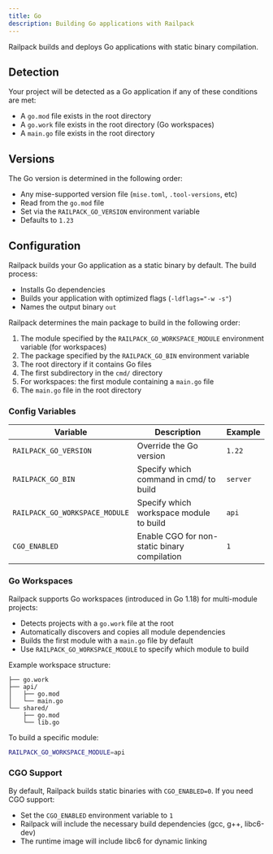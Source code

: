 ```yaml
---
title: Go
description: Building Go applications with Railpack
---
```


Railpack builds and deploys Go applications with static binary compilation.

## Detection

Your project will be detected as a Go application if any of these conditions are
met:

- A `go.mod` file exists in the root directory
- A `go.work` file exists in the root directory (Go workspaces)
- A `main.go` file exists in the root directory

## Versions

The Go version is determined in the following order:

- Any mise-supported version file (`mise.toml`, `.tool-versions`, etc)
- Read from the `go.mod` file
- Set via the `RAILPACK_GO_VERSION` environment variable
- Defaults to `1.23`

## Configuration

Railpack builds your Go application as a static binary by default. The build
process:

- Installs Go dependencies
- Builds your application with optimized flags (`-ldflags="-w -s"`)
- Names the output binary `out`

Railpack determines the main package to build in the following order:

1. The module specified by the `RAILPACK_GO_WORKSPACE_MODULE` environment variable (for workspaces)
2. The package specified by the `RAILPACK_GO_BIN` environment variable
3. The root directory if it contains Go files
4. The first subdirectory in the `cmd/` directory
5. For workspaces: the first module containing a `main.go` file
6. The `main.go` file in the root directory

### Config Variables

| Variable                       | Description                                  | Example  |
| ------------------------------ | -------------------------------------------- | -------- |
| `RAILPACK_GO_VERSION`          | Override the Go version                      | `1.22`   |
| `RAILPACK_GO_BIN`              | Specify which command in cmd/ to build       | `server` |
| `RAILPACK_GO_WORKSPACE_MODULE` | Specify which workspace module to build      | `api`    |
| `CGO_ENABLED`                  | Enable CGO for non-static binary compilation | `1`      |

### Go Workspaces

Railpack supports Go workspaces (introduced in Go 1.18) for multi-module projects:

- Detects projects with a `go.work` file at the root
- Automatically discovers and copies all module dependencies
- Builds the first module with a `main.go` file by default
- Use `RAILPACK_GO_WORKSPACE_MODULE` to specify which module to build

Example workspace structure:

```
├── go.work
├── api/
│   ├── go.mod
│   └── main.go
└── shared/
    ├── go.mod
    └── lib.go
```

To build a specific module:

```bash
RAILPACK_GO_WORKSPACE_MODULE=api
```

### CGO Support

By default, Railpack builds static binaries with `CGO_ENABLED=0`. If you need
CGO support:

- Set the `CGO_ENABLED` environment variable to `1`
- Railpack will include the necessary build dependencies (gcc, g++, libc6-dev)
- The runtime image will include libc6 for dynamic linking
